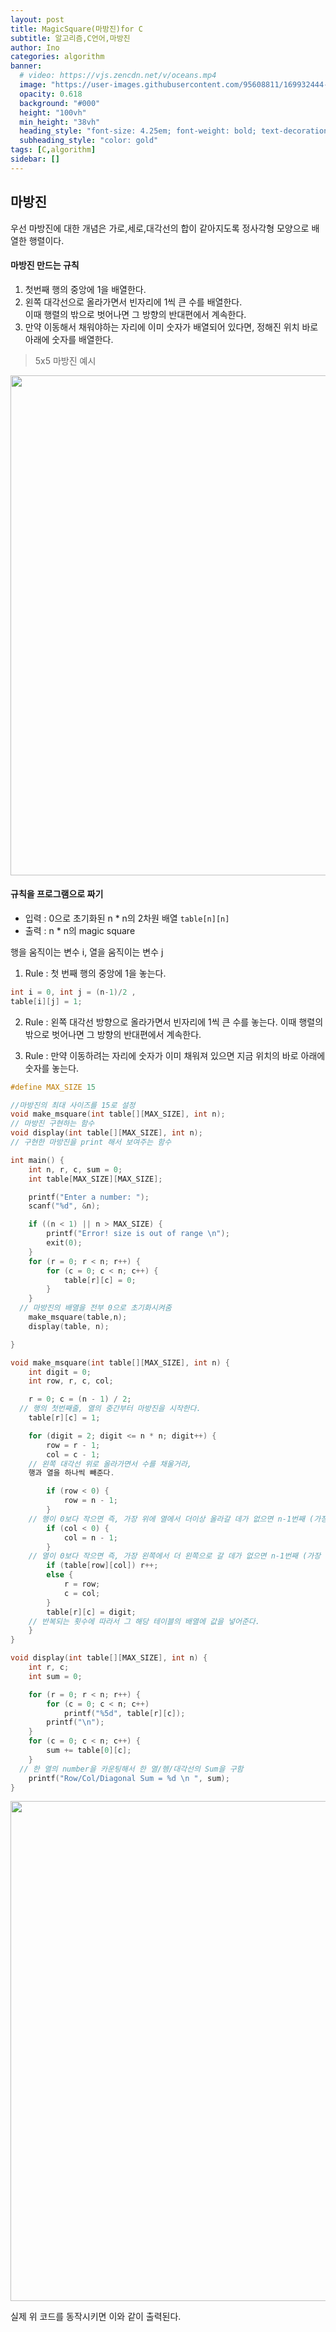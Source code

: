 ```yaml
---
layout: post
title: MagicSquare(마방진)for C
subtitle: 알고리즘,C언어,마방진
author: Ino
categories: algorithm
banner:
  # video: https://vjs.zencdn.net/v/oceans.mp4
  image: "https://user-images.githubusercontent.com/95608811/169932444-32124c9a-4013-4864-acf7-59a3db654886.png"
  opacity: 0.618
  background: "#000"
  height: "100vh"
  min_height: "38vh"
  heading_style: "font-size: 4.25em; font-weight: bold; text-decoration: underline"
  subheading_style: "color: gold"
tags: [C,algorithm]
sidebar: []
---   
```

## 마방진

우선 마방진에 대한 개념은 가로,세로,대각선의 합이 같아지도록 정사각형 모양으로 배열한 행렬이다.     

#### 마방진 만드는 규칙     
1) 첫번째 행의 중앙에 1을 배열한다.     
2) 왼쪽 대각선으로 올라가면서 빈자리에 1씩 큰 수를 배열한다.    
이때 행렬의 밖으로 벗어나면 그 방향의 반대편에서 계속한다.    
3) 만약 이동해서 채워야하는 자리에 이미 숫자가 배열되어 있다면, 정해진 위치 바로 아래에 숫자를 배열한다.     
> 5x5 마방진 예시   

<img src="https://user-images.githubusercontent.com/95608811/173228247-33159117-d629-4c6b-8d1f-d9178874049c.png" width="800px">

#### 규칙을 프로그램으로 짜기

- 입력 : 0으로 초기화된 n * n의 2차원 배열 `table[n][n]`
- 출력 : n * n의 magic square   

행을 움직이는 변수 i, 열을 움직이는 변수 j    

1) Rule : 첫 번째 행의 중앙에 1을 놓는다.     
```C
int i = 0, int j = (n-1)/2 ,
table[i][j] = 1;
```

2) Rule : 왼쪽 대각선 방향으로 올라가면서 빈자리에 1씩 큰 수를 놓는다. 이때 행렬의 밖으로 벗어나면 그 방향의 반대편에서 계속한다.   

3) Rule : 만약 이동하려는 자리에 숫자가 이미 채워져 있으면 지금 위치의 바로 아래에 숫자를 놓는다.     

```C
#define MAX_SIZE 15   

//마방진의 최대 사이즈를 15로 설정
void make_msquare(int table[][MAX_SIZE], int n);
// 마방진 구현하는 함수
void display(int table[][MAX_SIZE], int n);
// 구현한 마방진을 print 해서 보여주는 함수

int main() {
	int n, r, c, sum = 0;
	int table[MAX_SIZE][MAX_SIZE];

	printf("Enter a number: ");
	scanf("%d", &n);

	if ((n < 1) || n > MAX_SIZE) {
		printf("Error! size is out of range \n");
		exit(0);
	}
	for (r = 0; r < n; r++) {
		for (c = 0; c < n; c++) {
			table[r][c] = 0;
		}
	}
  // 마방진의 배열을 전부 0으로 초기화시켜줌
	make_msquare(table,n);
	display(table, n);

}

void make_msquare(int table[][MAX_SIZE], int n) {
	int digit = 0;
	int row, r, c, col;

	r = 0; c = (n - 1) / 2;
  // 행의 첫번째줄, 열의 중간부터 마방진을 시작한다.
	table[r][c] = 1;

	for (digit = 2; digit <= n * n; digit++) {
		row = r - 1;
		col = c - 1;
    // 왼쪽 대각선 위로 올라가면서 수를 채울거라,
    행과 열을 하나씩 빼준다.

		if (row < 0) {
			row = n - 1;
		}
    // 행이 0보다 작으면 즉, 가장 위에 열에서 더이상 올라갈 데가 없으면 n-1번째 (가장 아래)에서 다시 시작한다
		if (col < 0) {
			col = n - 1;
		}
    // 열이 0보다 작으면 즉, 가장 왼쪽에서 더 왼쪽으로 갈 데가 없으면 n-1번째 (가장 오른쪽)에서 다시 시작한다
		if (table[row][col]) r++;
		else {
			r = row;
			c = col;
		}
		table[r][c] = digit;
    // 반복되는 횟수에 따라서 그 해당 테이블의 배열에 값을 넣어준다.
	}
}

void display(int table[][MAX_SIZE], int n) {
	int r, c;
	int sum = 0;

	for (r = 0; r < n; r++) {
		for (c = 0; c < n; c++)
			printf("%5d", table[r][c]);
		printf("\n");
	}
	for (c = 0; c < n; c++) {
		sum += table[0][c];
	}
  // 한 열의 number을 카운팅해서 한 열/헹/대각선의 Sum을 구함
	printf("Row/Col/Diagonal Sum = %d \n ", sum);
}
```

<img src="https://user-images.githubusercontent.com/95608811/173526315-b66b2a84-0cad-4b1d-95eb-1ff8eadfb649.png" width="800px">

실제 위 코드를 동작시키면 이와 같이 출력된다. 

